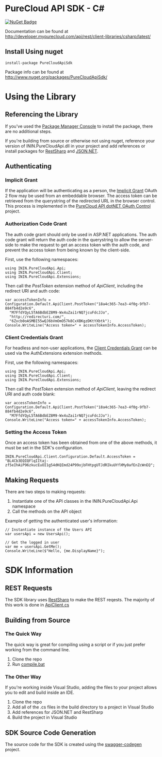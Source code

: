 # PureCloud API SDK - C&#35;

[![NuGet Badge](https://buildstats.info/nuget/PureCloudApiSdk)](https://www.nuget.org/packages/PureCloudApiSdk/)

Documentation can be found at http://developer.mypurecloud.com/api/rest/client-libraries/csharp/latest/

## Install Using nuget

```
install-package PureCloudApiSdk
```

Package info can be found at http://www.nuget.org/packages/PureCloudApiSdk/

# Using the Library

## Referencing the Library

If you've used the [Package Manager Console](https://docs.nuget.org/consume/package-manager-console) to install the package, there are no additional steps. 

If you're building from source or otherwise not using nuget, reference your version of ININ.PureCloudApi.dll in your project and add references or install packages for [RestSharp](http://www.nuget.org/packages/RestSharp/) and [JSON.NET](http://www.nuget.org/packages/Newtonsoft.Json/).

## Authenticating

### Implicit Grant

If the application will be authenticating as a person, the [Implicit Grant](http://developer.mypurecloud.com/api/rest/authorization/use-implicit-grant.html) OAuth 2 flow may be used from an embeddable browser. The access token can be retrieved from the querystring of the redirected URL in the browser control. This process is implemented in the [PureCloud API dotNET OAuth Control](https://github.com/MyPureCloud/purecloud_api_dotnet_oauth_control) project.

### Authorization Code Grant

The auth code grant should only be used in ASP.NET applications. The auth code grant will return the auth code in the querystring to allow the server-side to make the request to get an access token with the auth code, and prevent the access token from being known by the client-side.

First, use the following namespaces:

```
using ININ.PureCloudApi.Api;
using ININ.PureCloudApi.Client;
using ININ.PureCloudApi.Extensions;
```

Then call the _PostToken_ extension method of _ApiClient_, including the redirect URI and auth code:

```
var accessTokenInfo = Configuration.Default.ApiClient.PostToken("18a4c365-7ea3-4f0g-9fb7-884fb4d2e9c6", 
  "M7FfdYQyL5TA6BdbEZ8M9-Wx4uZai1rNQ7jcuFdcJJo", 
  "http://redirecturi.com/", 
  "6Zxcb0oASMBI55wQJ6bVmOmO57k8CxXBKgzDKtYXbtk");
Console.WriteLine("Access token=" + accessTokenInfo.AccessToken);
```

### Client Credentials Grant

For headless and non-user applications, the [Client Credentials Grant](http://developer.mypurecloud.com/api/rest/authorization/use-client-credentials.html) can be used via the AuthExtensions extension methods. 

First, use the following namespaces:

```
using ININ.PureCloudApi.Api;
using ININ.PureCloudApi.Client;
using ININ.PureCloudApi.Extensions;
```

Then call the _PostToken_ extension method of _ApiClient_, leaving the redirect URI and auth code blank:

```
var accessTokenInfo = Configuration.Default.ApiClient.PostToken("18a4c365-7ea3-4f0g-9fb7-884fb4d2e9c6", 
  "M7FfdYQyL5TA6BdbEZ8M9-Wx4uZai1rNQ7jcuFdcJJo");
Console.WriteLine("Access token=" + accessTokenInfo.AccessToken);
```

### Setting the Access Token

Once an access token has been obtained from one of the above methods, it must be set in the SDK's configuration.

```
ININ.PureCloudApi.Client.Configuration.Default.AccessToken = "BL4Cb3EQIQFlqIItaj-zf5eIhAiP96zkucEuOI1g54dKQImd24P99ojbFHtpgUTJdRIkuUYfXMy0afEnZcWnEQ";
```

## Making Requests

There are two steps to making requests:
1. Instantiate one of the API classes in the ININ.PureCloudApi.Api namespace
2. Call the methods on the API object

Example of getting the authenticated user's information:

```
// Instantiate instance of the Users API
var usersApi = new UsersApi();

// Get the logged in user
var me = usersApi.GetMe();
Console.WriteLine($"Hello, {me.DisplayName}");
```

# SDK Information

## REST Requests

The SDK library uses [RestSharp](http://restsharp.org/) to make the REST reqests. The majority of this work is done in [ApiClient.cs](https://github.com/MyPureCloud/purecloud_api_sdk_csharp/blob/master/build/src/main/csharp/ININ/PureCloudApi/Client/ApiClient.cs)

## Building from Source

### The Quick Way

The quick way is great for compiling using a script or if you just prefer working from the command line.

1. Clone the repo
2. Run [compile.bat](https://github.com/MyPureCloud/purecloud_api_sdk_csharp/blob/master/build/compile.bat)

### The Other Way

If you're working inside Visual Studio, adding the files to your project allows you to edit and build inside an IDE.

1. Clone the repo
2. Add all of the .cs files in the build directory to a project in Visual Studio
3. Add references for JSON.NET and RestSharp
4. Build the project in Visual Studio

## SDK Source Code Generation

The source code for the SDK is created using the [swagger-codegen](https://github.com/MyPureCloud/swagger-codegen) project.
